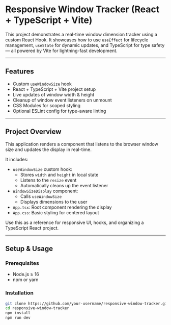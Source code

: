 # Responsive Window Tracker (React + TypeScript + Vite)

This project demonstrates a real-time window dimension tracker using a custom React Hook. It showcases how to use `useEffect` for lifecycle management, `useState` for dynamic updates, and TypeScript for type safety — all powered by Vite for lightning-fast development.

---

##  Features

-  Custom `useWindowSize` hook
-  React + TypeScript + Vite project setup
-  Live updates of window width & height
-  Cleanup of window event listeners on unmount
-  CSS Modules for scoped styling
-  Optional ESLint config for type-aware linting

---

## Project Overview

This application renders a component that listens to the browser window size and updates the display in real-time.

It includes:

- `useWindowSize` custom hook:
  - Stores `width` and `height` in local state
  - Listens to the `resize` event
  - Automatically cleans up the event listener
- `WindowSizeDisplay` component:
  - Calls `useWindowSize`
  - Displays dimensions to the user
- `App.tsx`: Root component rendering the display
- `App.css`: Basic styling for centered layout

Use this as a reference for responsive UI, hooks, and organizing a TypeScript React project.

---

## Setup & Usage

### Prerequisites

- Node.js ≥ 16
- npm or yarn

### Installation

```bash
git clone https://github.com/your-username/responsive-window-tracker.git
cd responsive-window-tracker
npm install
npm run dev

